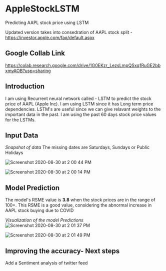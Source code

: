 # AppleStockLSTM
Predicting AAPL stock price using LSTM

Updated version takes into consedration of AAPL stock split - https://investor.apple.com/faq/default.aspx

## Google Collab Link
https://colab.research.google.com/drive/1G0EKzr_LezsLmpQSxq1RuGE2bbxmyAOB?usp=sharing

## Introduction
I am using Recurrent neural network called - LSTM to predict the stock price of AAPL (Apple Inc).
I am using LSTM since it has Long term price dependencies.
LSTM's are useful since we can give relavant weights to the important data in the past.
I am using the past 60 days stock price values for the LSTMs.

## Input Data
*Snapshot of data*
The missing dates are Saturdays, Sundays or Public Holidays

![Screenshot 2020-08-30 at 2 00 44 PM](https://user-images.githubusercontent.com/22790699/91654888-45966900-eaca-11ea-935d-44f3ab60d9c3.png)

![Screenshot 2020-08-30 at 2 00 14 PM](https://user-images.githubusercontent.com/22790699/91654797-92c60b00-eac9-11ea-9500-51fa9d5d4d67.png)

## Model Prediction

The model's RSME value is **3.8** when the stock prices are in the range of 100+.
This RSME is a good value, considering the abnormal increase in AAPL stock buying due to COVID

*Visualization of the model Predictions*
![Screenshot 2020-08-30 at 2 01 37 PM](https://user-images.githubusercontent.com/22790699/91654992-116f7800-eacb-11ea-8a63-6a891de7fded.png)

![Screenshot 2020-08-30 at 2 01 49 PM](https://user-images.githubusercontent.com/22790699/91655020-55fb1380-eacb-11ea-8f89-f6c1481b63f4.png)

## Improving the accuracy- Next steps

Add a Sentiment analysis of twitter feed


